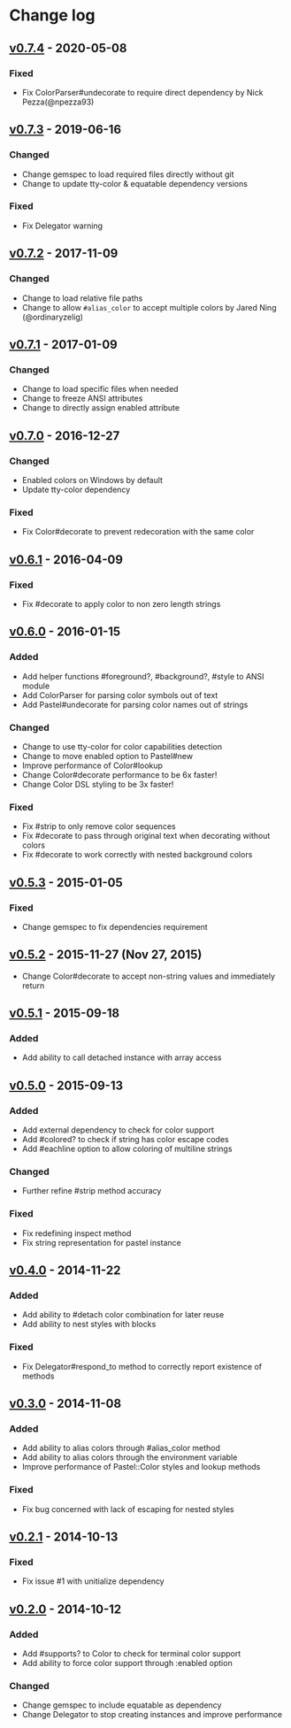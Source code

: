 # Change log

## [v0.7.4] - 2020-05-08

### Fixed
* Fix ColorParser#undecorate to require direct dependency by Nick Pezza(@npezza93)

## [v0.7.3] - 2019-06-16

### Changed
* Change gemspec to load required files directly without git
* Change to update tty-color & equatable dependency versions

### Fixed
* Fix Delegator warning

## [v0.7.2] - 2017-11-09

### Changed
* Change to load relative file paths
* Change to allow `#alias_color` to accept multiple colors by Jared Ning (@ordinaryzelig)

## [v0.7.1] - 2017-01-09

### Changed
* Change to load specific files when needed
* Change to freeze ANSI attributes
* Change to directly assign enabled attribute

## [v0.7.0] - 2016-12-27

### Changed
* Enabled colors on Windows by default
* Update tty-color dependency

### Fixed
* Fix Color#decorate to prevent redecoration with the same color

## [v0.6.1] - 2016-04-09

### Fixed
* Fix #decorate to apply color to non zero length strings

## [v0.6.0] - 2016-01-15

### Added
* Add helper functions #foreground?, #background?, #style to ANSI module
* Add ColorParser for parsing color symbols out of text
* Add Pastel#undecorate for parsing color names out of strings

### Changed
* Change to use tty-color for color capabilities detection
* Change to move enabled option to Pastel#new
* Improve performance of Color#lookup
* Change Color#decorate performance to be 6x faster!
* Change Color DSL styling to be 3x faster!

### Fixed
* Fix #strip to only remove color sequences
* Fix #decorate to pass through original text when decorating without colors
* Fix #decorate to work correctly with nested background colors

## [v0.5.3] - 2015-01-05

### Fixed
* Change gemspec to fix dependencies requirement

## [v0.5.2] - 2015-11-27 (Nov 27, 2015)

* Change Color#decorate to accept non-string values and immediately return

## [v0.5.1] - 2015-09-18

### Added
* Add ability to call detached instance with array access

## [v0.5.0] - 2015-09-13

### Added
* Add external dependency to check for color support
* Add #colored? to check if string has color escape codes
* Add #eachline option to allow coloring of multiline strings

### Changed
* Further refine #strip method accuracy

### Fixed
* Fix redefining inspect method
* Fix string representation for pastel instance

## [v0.4.0] - 2014-11-22

### Added
* Add ability to #detach color combination for later reuse
* Add ability to nest styles with blocks

### Fixed
* Fix Delegator#respond_to method to correctly report existence of methods

## [v0.3.0] - 2014-11-08

### Added
* Add ability to alias colors through #alias_color method
* Add ability to alias colors through the environment variable
* Improve performance of Pastel::Color styles and lookup methods

### Fixed
* Fix bug concerned with lack of escaping for nested styles

## [v0.2.1] - 2014-10-13

### Fixed
* Fix issue #1 with unitialize dependency

## [v0.2.0] - 2014-10-12

### Added
* Add #supports? to Color to check for terminal color support
* Add ability to force color support through :enabled option

### Changed
* Change gemspec to include equatable as dependency
* Change Delegator to stop creating instances and improve performance

[v0.7.4]: https://github.com/piotrmurach/pastel/compare/v0.7.3...v0.7.4
[v0.7.3]: https://github.com/piotrmurach/pastel/compare/v0.7.2...v0.7.3
[v0.7.2]: https://github.com/piotrmurach/pastel/compare/v0.7.1...v0.7.2
[v0.7.1]: https://github.com/piotrmurach/pastel/compare/v0.7.0...v0.7.1
[v0.7.0]: https://github.com/piotrmurach/pastel/compare/v0.6.1...v0.7.0
[v0.6.1]: https://github.com/piotrmurach/pastel/compare/v0.6.0...v0.6.1
[v0.6.0]: https://github.com/piotrmurach/pastel/compare/v0.5.3...v0.6.0
[v0.5.3]: https://github.com/piotrmurach/pastel/compare/v0.5.2...v0.5.3
[v0.5.2]: https://github.com/piotrmurach/pastel/compare/v0.5.1...v0.5.2
[v0.5.1]: https://github.com/piotrmurach/pastel/compare/v0.5.0...v0.5.1
[v0.5.0]: https://github.com/piotrmurach/pastel/compare/v0.4.0...v0.5.0
[v0.4.0]: https://github.com/piotrmurach/pastel/compare/v0.3.0...v0.4.0
[v0.3.0]: https://github.com/piotrmurach/pastel/compare/v0.2.1...v0.3.0
[v0.2.1]: https://github.com/piotrmurach/pastel/compare/v0.2.0...v0.2.1
[v0.2.0]: https://github.com/piotrmurach/pastel/compare/v0.1.0...v0.2.0
[v0.1.0]: https://github.com/piotrmurach/pastel/compare/v0.1.0

